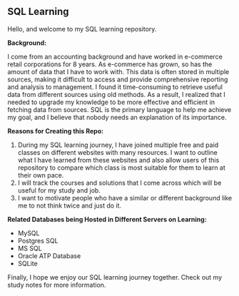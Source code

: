 ## SQL Learning

Hello, and welcome to my SQL learning repository.

**Background:**

I come from an accounting background and have worked in e-commerce retail corporations for 8 years. As e-commerce has grown, so has the amount of data that I have to work with. This data is often stored in multiple sources, making it difficult to access and provide comprehensive reporting and analysis to management. I found it time-consuming to retrieve useful data from different sources using old methods. As a result, I realized that I needed to upgrade my knowledge to be more effective and efficient in fetching data from sources. SQL is the primary language to help me achieve my goal, and I believe that nobody needs an explanation of its importance.

**Reasons for Creating this Repo:**

1. During my SQL learning journey, I have joined multiple free and paid classes on different websites with many resources. I want to outline what I have learned from these websites and also allow users of this repository to compare which class is most suitable for them to learn at their own pace.
2. I will track the courses and solutions that I come across which will be useful for my study and job.
3. I want to motivate people who have a similar or different background like me to not think twice and just do it.

**Related Databases being Hosted in Different Servers on Learning:**

- MySQL
- Postgres SQL
- MS SQL
- Oracle ATP Database
- SQLite

Finally, I hope we enjoy our SQL learning journey together. Check out my study notes for more information.
